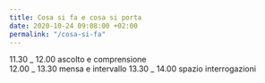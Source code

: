 ```yaml
---
title: Cosa si fa e cosa si porta
date: 2020-10-24 09:08:00 +02:00
permalink: "/cosa-si-fa"
---
```


11.30 \_ 12.00 ascolto e comprensione  
12.00 \_ 13.30 mensa e intervallo 
13.30 \_ 14.00 spazio interrogazioni 